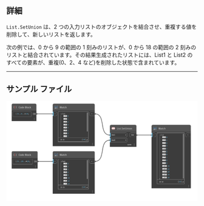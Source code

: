 ## 詳細
`List.SetUnion` は、2 つの入力リストのオブジェクトを結合させ、重複する値を削除して、新しいリストを返します。

次の例では、0 から 9 の範囲の 1 刻みのリストが、0 から 18 の範囲の 2 刻みのリストと結合されています。その結果生成されたリストには、List1 と List2 のすべての要素が、重複(0、2、4 など)を削除した状態で含まれています。
___
## サンプル ファイル

![List.SetUnion](./DSCore.List.SetUnion_img.jpg)
